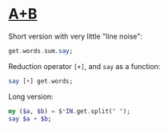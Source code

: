 [1]: https://rosettacode.org/wiki/A+B

# [A+B][1]

Short version with very little "line noise":

```raku
get.words.sum.say;
```


Reduction operator `[+]`, and `say` as a function:

```raku
say [+] get.words;
```


Long version:

```raku
my ($a, $b) = $*IN.get.split(" ");
say $a + $b;
```